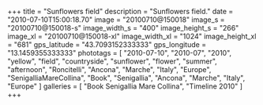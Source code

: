 +++
title = "Sunflowers field"
description = "Sunflowers field."
date = "2010-07-10T15:00:18.70"
image = "20100710@150018"
image_s = "20100710@150018-s"
image_width_s = "400"
image_height_s = "266"
image_xl = "20100710@150018-xl"
image_width_xl = "1024"
image_height_xl = "681"
gps_latitude = "43.7093152333333"
gps_longitude = "13.1459355333333"
phototags = [ "2010-07-10", "2010-07", "2010", "yellow", "field", "countryside", "sunflower", "flower", "summer", "afternoon", "Roncitelli", "Ancona", "Marche", "Italy", "Europe", "SenigalliaMareCollina", "Book", "Senigallia", "Ancona", "Marche", "Italy", "Europe" ]
galleries = [ "Book Senigallia Mare Collina", "Timeline 2010" ]
+++
